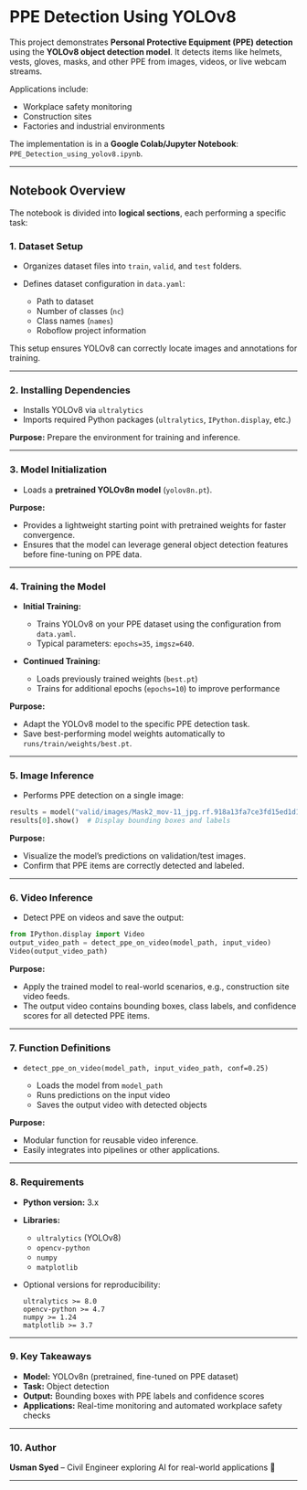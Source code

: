 # **PPE Detection Using YOLOv8**

This project demonstrates **Personal Protective Equipment (PPE) detection** using the **YOLOv8 object detection model**. It detects items like helmets, vests, gloves, masks, and other PPE from images, videos, or live webcam streams.

Applications include:

* Workplace safety monitoring
* Construction sites
* Factories and industrial environments

The implementation is in a **Google Colab/Jupyter Notebook**: `PPE_Detection_using_yolov8.ipynb`.

---

## **Notebook Overview**

The notebook is divided into **logical sections**, each performing a specific task:

### 1. **Dataset Setup**

* Organizes dataset files into `train`, `valid`, and `test` folders.
* Defines dataset configuration in `data.yaml`:

  * Path to dataset
  * Number of classes (`nc`)
  * Class names (`names`)
  * Roboflow project information

This setup ensures YOLOv8 can correctly locate images and annotations for training.

---

### 2. **Installing Dependencies**

* Installs YOLOv8 via `ultralytics`
* Imports required Python packages (`ultralytics`, `IPython.display`, etc.)

**Purpose:** Prepare the environment for training and inference.

---

### 3. **Model Initialization**

* Loads a **pretrained YOLOv8n model** (`yolov8n.pt`).

**Purpose:**

* Provides a lightweight starting point with pretrained weights for faster convergence.
* Ensures that the model can leverage general object detection features before fine-tuning on PPE data.

---

### 4. **Training the Model**

* **Initial Training:**

  * Trains YOLOv8 on your PPE dataset using the configuration from `data.yaml`.
  * Typical parameters: `epochs=35`, `imgsz=640`.
* **Continued Training:**

  * Loads previously trained weights (`best.pt`)
  * Trains for additional epochs (`epochs=10`) to improve performance

**Purpose:**

* Adapt the YOLOv8 model to the specific PPE detection task.
* Save best-performing model weights automatically to `runs/train/weights/best.pt`.

---

### 5. **Image Inference**

* Performs PPE detection on a single image:

```python
results = model("valid/images/Mask2_mov-11_jpg.rf.918a13fa7ce3fd15ed1d138a75751bd4.jpg")
results[0].show()  # Display bounding boxes and labels
```

**Purpose:**

* Visualize the model’s predictions on validation/test images.
* Confirm that PPE items are correctly detected and labeled.

---

### 6. **Video Inference**

* Detect PPE on videos and save the output:

```python
from IPython.display import Video
output_video_path = detect_ppe_on_video(model_path, input_video)
Video(output_video_path)
```

**Purpose:**

* Apply the trained model to real-world scenarios, e.g., construction site video feeds.
* The output video contains bounding boxes, class labels, and confidence scores for all detected PPE items.

---

### 7. **Function Definitions**

* `detect_ppe_on_video(model_path, input_video_path, conf=0.25)`

  * Loads the model from `model_path`
  * Runs predictions on the input video
  * Saves the output video with detected objects

**Purpose:**

* Modular function for reusable video inference.
* Easily integrates into pipelines or other applications.

---

### 8. **Requirements**

* **Python version:** 3.x
* **Libraries:**

  * `ultralytics` (YOLOv8)
  * `opencv-python`
  * `numpy`
  * `matplotlib`
* Optional versions for reproducibility:

  ```
  ultralytics >= 8.0
  opencv-python >= 4.7
  numpy >= 1.24
  matplotlib >= 3.7
  ```

---

### 9. **Key Takeaways**

* **Model:** YOLOv8n (pretrained, fine-tuned on PPE dataset)
* **Task:** Object detection
* **Output:** Bounding boxes with PPE labels and confidence scores
* **Applications:** Real-time monitoring and automated workplace safety checks

---

### 10. **Author**

**Usman Syed** – Civil Engineer exploring AI for real-world applications 🌿

---

